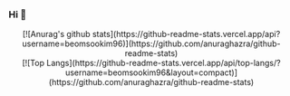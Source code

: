 ### Hi 👋

<div style="text-align:center">
[![Anurag's github stats](https://github-readme-stats.vercel.app/api?username=beomsookim96)](https://github.com/anuraghazra/github-readme-stats)
 <br>
[![Top Langs](https://github-readme-stats.vercel.app/api/top-langs/?username=beomsookim96&layout=compact)](https://github.com/anuraghazra/github-readme-stats)
</div>
